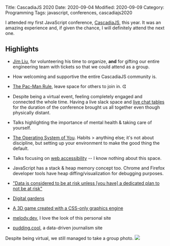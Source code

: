 Title: CascadiaJS 2020
Date: 2020-09-04
Modified: 2020-09-09
Category: Programming
Tags: javascript, conferences, cascadiajs2020

I attended my first JavaScript conference,
[CascadiaJS](https://2020.cascadiajs.com/), this year. It was an amazing
experience and, if given the chance, I will definitely attend the next one.

## Highlights
* [Jim Liu](https://twitter.com/jimcalliu), for volunteering his time to
  organize, **and** for gifting our entire engineering team with tickets so
  that we could attend as a group.

* How welcoming and supportive the entire CascadiaJS community is.

* [The Pac-Man
  Rule](https://www.ericholscher.com/blog/2017/aug/2/pacman-rule-conferences/#the-pac-man-rule),
  leave space for others to join in. ᗧ

* Despite being a virtual event, feeling completely engaged and connected the
  whole time. Having a live slack space and [live chat
  tables](https://remo.co/) for the duration of the conference brought us all
  together even though physically distant.

* Talks highlighting the importance of mental health & taking care of yourself.

* [The Operating System of
  You](https://www.swyx.io/speaking/operating-system-of-you). Habits > anything
  else; it's not about discipline, but setting up your environment to make the
  good thing the default.

* Talks focusing on [web
  accessibility](https://www.a11yproject.com/resources/#blogs) -- I know
  nothing about this space.

* JavaScript has a stack & heap memory concept too. Chrome and Firefox
  developer tools have heap diffing/visualization for debugging purposes.

* ["Data is considered to be at risk unless \[you have\] a dedicated plan to
  not be at
  risk"](https://datascience.codata.org/articles/10.5334/dsj-2020-010/)

* [Digital gardens](https://joelhooks.com/digital-garden)

* [A 3D game created with a CSS-only graphics
  engine](https://pantel.is/projects/css3d/)

* [melody.dev](https://melody.dev/), I love the look of this personal site

* [pudding.cool](https://pudding.cool/), a data-driven journalism site

Despite being virtual, we still managed to take a group photo.
<a alt="picture of cascadiajs attendees" target="_blank" href="https://openseadragon.github.io/openseadragonizer/?img=https%3A%2F%2Fbucketeer-426ab8bc-d3c6-42d1-a2a7-683f96de6df6.s3.amazonaws.com%2Fpublic%2Fgroup_photo_415.png&encoded=true">
    ![]({static}/images/cascadiajs-2020-photo-scaled.jpg)
</a>
